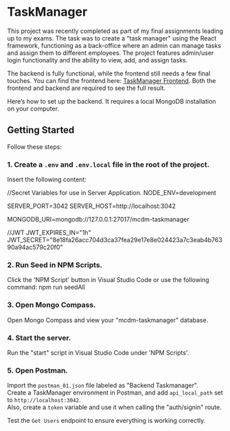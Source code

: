 # TaskManager

This project was recently completed as part of my final assignments leading up to my exams. The task was to create a "task manager" using the React framework, functioning as a back-office where an admin can manage tasks and assign them to different employees. The project features admin/user login functionality and the ability to view, add, and assign tasks.

The backend is fully functional, while the frontend still needs a few final touches. You can find the frontend here: [TaskManager Frontend](https://github.com/Ungkarl/taskmanager-front). Both the frontend and backend are required to see the full result.

Here’s how to set up the backend. It requires a local MongoDB installation on your computer.

## Getting Started

Follow these steps:

### 1. Create a `.env` and `.env.local` file in the root of the project.

Insert the following content:

//Secret Variables for use in Server Application.
NODE_ENV=development

SERVER_PORT=3042 SERVER_HOST=http://localhost:3042

MONGODB_URI=mongodb://127.0.0.1:27017/mcdm-taskmanager

//JWT
JWT_EXPIRES_IN="1h" JWT_SECRET="8e18fa26acc704d3ca37fea29e17e8e024423a7c3eab4b76390a94ac579c20f0"

### 2. Run Seed in NPM Scripts.

Click the 'NPM Script' button in Visual Studio Code or use the following command: npm run seedAll

### 3. Open Mongo Compass.

Open Mongo Compass and view your "mcdm-taskmanager" database.

### 4. Start the server.

Run the "start" script in Visual Studio Code under 'NPM Scripts'.

### 5. Open Postman.

Import the `postman_01.json` file labeled as "Backend Taskmanager".  
Create a TaskManager environment in Postman, and add `api_local_path` set to `http://localhost:3042`.  
Also, create a `token` variable and use it when calling the "auth/signin" route.

Test the `Get Users` endpoint to ensure everything is working correctly.
